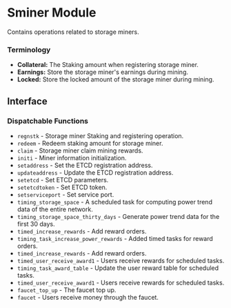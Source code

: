 # Sminer Module

Contains operations related to storage miners.

### Terminology

* **Collateral:** The Staking amount when registering storage miner.
* **Earnings:** Store the storage miner's earnings during mining.
* **Locked:** Store the locked amount of the storage miner during mining.

## Interface

### Dispatchable Functions

* `regnstk` - Storage miner Staking and registering operation.
* `redeem` - Redeem staking amount for storage miner.
* `claim` - Storage miner claim mining rewards.
* `initi` - Miner information initialization.
* `setaddress` - Set the ETCD registration address.
* `updateaddress` - Update the ETCD registration address.
* `setetcd` - Set ETCD parameters.
* `setetcdtoken` - Set ETCD token.
* `setserviceport` - Set service port.
* `timing_storage_space` - A scheduled task for computing power trend data of the entire network.
* `timing_storage_space_thirty_days` - Generate power trend data for the first 30 days.
* `timed_increase_rewards` - Add reward orders.
* `timing_task_increase_power_rewards` - Added timed tasks for reward orders.
* `timed_increase_rewards` - Add reward orders.
* `timed_user_receive_award1` - Users receive rewards for scheduled tasks.
* `timing_task_award_table` - Update the user reward table for scheduled tasks.
* `timed_user_receive_award1` - Users receive rewards for scheduled tasks.
* `faucet_top_up` - The faucet top up.
* `faucet` - Users receive money through the faucet.
